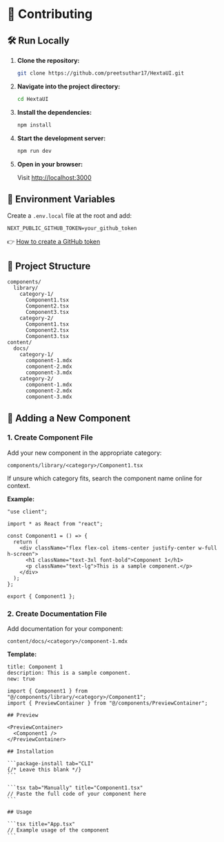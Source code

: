 # 🚀 Contributing

## 🛠️ Run Locally

1. **Clone the repository:**

   ```bash
   git clone https://github.com/preetsuthar17/HextaUI.git
   ```

2. **Navigate into the project directory:**

   ```bash
   cd HextaUI
   ```

3. **Install the dependencies:**

   ```bash
   npm install
   ```

4. **Start the development server:**

   ```bash
   npm run dev
   ```

5. **Open in your browser:**

   Visit [http://localhost:3000](http://localhost:3000)

## 🔐 Environment Variables

Create a `.env.local` file at the root and add:

```env
NEXT_PUBLIC_GITHUB_TOKEN=your_github_token
```

👉 [How to create a GitHub token](https://docs.github.com/en/authentication/keeping-your-account-and-data-secure/creating-a-personal-access-token)

## 📁 Project Structure

```text
components/
  library/
    category-1/
      Component1.tsx
      Component2.tsx
      Component3.tsx
    category-2/
      Component1.tsx
      Component2.tsx
      Component3.tsx
content/
  docs/
    category-1/
      component-1.mdx
      component-2.mdx
      component-3.mdx
    category-2/
      component-1.mdx
      component-2.mdx
      component-3.mdx
```

## 🧱 Adding a New Component

### 1. Create Component File

Add your new component in the appropriate category:

```text
components/library/<category>/Component1.tsx
```

If unsure which category fits, search the component name online for context.

**Example:**

```tsx
"use client";

import * as React from "react";

const Component1 = () => {
  return (
    <div className="flex flex-col items-center justify-center w-full h-screen">
      <h1 className="text-3xl font-bold">Component 1</h1>
      <p className="text-lg">This is a sample component.</p>
    </div>
  );
};

export { Component1 };
```

### 2. Create Documentation File

Add documentation for your component:

```text
content/docs/<category>/component-1.mdx
```

**Template:**

````mdx
title: Component 1
description: This is a sample component.
new: true

import { Component1 } from "@/components/library/<category>/Component1";
import { PreviewContainer } from "@/components/PreviewContainer";

## Preview

<PreviewContainer>
  <Component1 />
</PreviewContainer>

## Installation

```package-install tab="CLI"
{/* Leave this blank */}
```

```tsx tab="Manually" title="Component1.tsx"
// Paste the full code of your component here
```

## Usage

```tsx title="App.tsx"
// Example usage of the component
```
````
